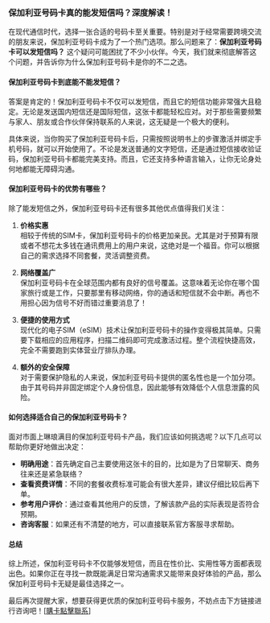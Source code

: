 ### 保加利亚号码卡真的能发短信吗？深度解读！

在现代通信时代，选择一张合适的号码卡至关重要。特别是对于经常需要跨境交流的朋友来说，保加利亚号码卡成为了一个热门选项。那么问题来了：**保加利亚号码卡可以发短信吗？** 这个疑问可能困扰了不少小伙伴。今天，我们就来彻底解答这个问题，并告诉你为什么保加利亚号码卡是你的不二之选。

#### 保加利亚号码卡到底能不能发短信？

答案是肯定的！保加利亚号码卡不仅可以发短信，而且它的短信功能非常强大且稳定。无论是发送国内短信还是国际短信，这张卡都能轻松应对。对于那些需要频繁与家人、朋友或合作伙伴保持联系的人来说，这无疑是一个极大的便利。

具体来说，当你购买了保加利亚号码卡后，只需按照说明书上的步骤激活并绑定手机号码，就可以开始使用了。不论是发送普通的文字短信，还是通过短信接收验证码，保加利亚号码卡都能完美支持。而且，它还支持多种语言输入，让你无论身处何地都能无障碍沟通。

#### 保加利亚号码卡的优势有哪些？

除了能发短信之外，保加利亚号码卡还有很多其他优点值得我们关注：

1. **价格实惠**  
   相较于传统的SIM卡，保加利亚号码卡的价格更加亲民。尤其是对于预算有限或者不想花太多钱在通讯费用上的用户来说，这绝对是一个福音。你可以根据自己的需求选择不同套餐，灵活调整资费。

2. **网络覆盖广**  
   保加利亚号码卡在全球范围内都有良好的信号覆盖。这意味着无论你在哪个国家旅行或是工作，只要那里有移动网络，你的通话和短信就不会中断。再也不用担心因为信号不好而错过重要消息了！

3. **便捷的使用方式**  
   现代化的电子SIM（eSIM）技术让保加利亚号码卡的操作变得极其简单。只需要下载相应的应用程序，扫描二维码即可完成激活过程。整个流程快捷高效，完全不需要跑到实体营业厅排队办理。

4. **额外的安全保障**  
   对于需要保护隐私的人来说，保加利亚号码卡提供的匿名性也是一个加分项。由于其号码并非固定绑定个人身份信息，因此能够有效降低个人信息泄露的风险。

#### 如何选择适合自己的保加利亚号码卡？

面对市面上琳琅满目的保加利亚号码卡产品，我们应该如何挑选呢？以下几点可以帮助你更好地做出决定：

- **明确用途**：首先确定自己主要使用这张卡的目的，比如是为了日常聊天、商务往来还是紧急联络？
- **查看资费详情**：不同的套餐收费标准可能会有很大差异，建议仔细比较后再下单。
- **参考用户评价**：通过查看其他用户的反馈，了解该款产品的实际表现是否符合预期。
- **咨询客服**：如果还有不清楚的地方，可以直接联系官方客服寻求帮助。

#### 总结

综上所述，保加利亚号码卡不仅能够发短信，而且在性价比、实用性等方面都表现出色。如果你正在寻找一款既能满足日常沟通需求又能带来良好体验的产品，那么保加利亚号码卡无疑是最佳选择之一。

最后再次提醒大家，想要获得更优质的保加利亚号码卡服务，不妨点击下方链接进行咨询吧！[[購卡點擊聯系](https://t.me/s/esim1088)]